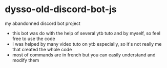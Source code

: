 ﻿# dysso-old-discord-bot-js
 
my abandonned discord bot project 
- this bot was do with the help of several ytb tuto and by myself, so feel free to use the code
- I was helped by many video tuto on ytb especially, so it's not really me that created the whole code
- most of commands are in french but you can easily understand and modify them

